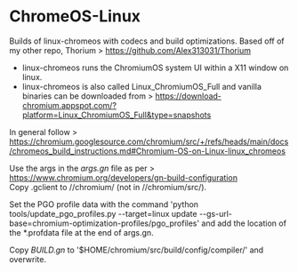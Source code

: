 # ChromeOS-Linux
Builds of linux-chromeos with codecs and build optimizations. Based off of my other repo, Thorium > https://github.com/Alex313031/Thorium
- linux-chromeos runs the ChromiumOS system UI within a X11 window on linux.
- linux-chromeos is also called Linux_ChromiumOS_Full and vanilla binaries can be downloaded from > https://download-chromium.appspot.com/?platform=Linux_ChromiumOS_Full&type=snapshots

In general follow > https://chromium.googlesource.com/chromium/src/+/refs/heads/main/docs/chromeos_build_instructions.md#Chromium-OS-on-Linux-linux_chromeos

Use the args in the *args.gn* file as per > https://www.chromium.org/developers/gn-build-configuration  
Copy .gclient to //chromium/ (not in //chromium/src/).

Set the PGO profile data with the command 'python tools/update_pgo_profiles.py --target=linux update --gs-url-base=chromium-optimization-profiles/pgo_profiles' and add the location of the *.profdata file at the end of args.gn.

Copy *BUILD.gn* to '$HOME/chromium/src/build/config/compiler/' and overwrite.

